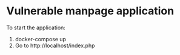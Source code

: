 # Vulnerable manpage application

To start the application:
1) docker-compose up
2) Go to http://localhost/index.php

